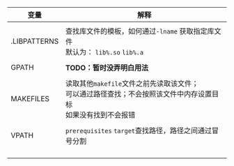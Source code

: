 

| 变量         | 解释                                                         |
| ------------ | ------------------------------------------------------------ |
|              |                                                              |
| .LIBPATTERNS | 查找库文件的模板，如何通过`-lname` 获取指定库文件<br/>默认为： `lib%.so` `lib%.a` |
|              |                                                              |
| GPATH        | **TODO：暂时没弄明白用法**                                   |
|              |                                                              |
| MAKEFILES    | 读取其他`makefile`文件之前先读取该文件；<br/>可以通过路径查找；不会按照该文件中内存设置目标<br/>如果没有找到不会报错 |
|              |                                                              |
| VPATH        | `prerequisites` `target`查找路径，路径之间通过冒号分割       |
|              |                                                              |
|              |                                                              |
|              |                                                              |
|              |                                                              |



